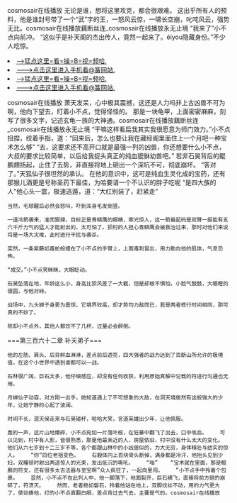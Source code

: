 cosmosair在线播放    无论是谁，想将这里攻克，都会很艰难。    这出乎所有人的预料，他是谁封号带了一个“武”字的王，一怒风云惊，一啸长空崩，叱咤风云，强势无比。cosmosair在线播放藕断丝连_cosmosair在线播放永无止境    “我来了”小不点向前冲。    “这似乎是补天阁的杰出传人，竟然一起来了。éiyou隐藏身份。”不少人吃惊。

<li><a href="http://gygzdf232.jue1015.xyz/#md_1016">-->猛点这里=看=操=B=视=频哈.</a></li>
<li><a href="http://gygzdf232.jue1015.xyz/#md_1016">--->点击这里进入手机看@簧网站.</a></li>





<li><a href="http://gygzdf232.jue1015.xyz/#md_1016">-->猛点这里=看=操=B=视=频哈.</a></li>
<li><a href="http://gygzdf232.jue1015.xyz/#md_1016">--->点击这里进入手机看@簧网站.</a></li>



cosmosair在线播放    萧天发呆，心中极其震撼，这还是人力吗非上古凶兽不可为啊，他向下望去，盯着小不点，觉得怪怪的。    那是一块龟甲，上面密密麻麻，刻写了很多文字，记述玄龟一族的大神通。cosmosair在线播放藕断丝连_cosmosair在线播放永无止境    “干嘛这样看扁我其实我很愿意为师门效力。”小不点扭捏，绞着手指，道：“回来后，怎么也要让我在藏经阁里面住上一个月吧一种宝术怎么够”
    “去，这要求还不高开口就是最强一列的凶兽，你还想要什么小不点，大叔的要求比较简单，以后给我捉头真正的纯血貔貅幼兽吧。”    若非石昊背后的鲲鹏翅扬起，止住了去势，非直接将地上砸出一个深坑不可，彻底崩坏。    “答对了。”天狐仙子很坦然的承认。    在他的意识中，这可是纯血生灵化成的宝药，还有那猴儿酒更是号称圣药下最佳，为哈要请一个不认识的胖子吃呢    “是四大族的人”他心头一震，极速逃遁，道：“大红别装了，赶紧走”

    当然，毛球醒后必然会怒叫，吓到浑身毛发倒竖。

    一道冷箭袭来，准而狠辣，目标正是青鳞鹰的眼睛，寒光惊人，这一箭最起码是双臂一振能有五六千斤力气的猛人才能射出的，太可怕了。狈村的人担心青鳞鹰会被救治过来，那时对他们来说将是一场大灾难，此时进行干扰与袭杀。

    突然，一条紫藤如毒蛇般缠在了小不点的手臂上，上面毒刺冒出，用力勒向他的肌体，气息恐怖。

    “成交。”小不点笑眯眯，大眼眨动。

    石昊坠落在地，年龄这么小，身高比狈风差了一大截，但是却根不惧怕，小脸气鼓鼓，大眼瞪的很圆，与他对峙。

    战场中，九头狮子身更为震惊，它境界较高，却才势均力敌而已，若是两者修行时间相同，那可真的不妙了。

    除却小不点外，其他人都饮不了几杯，过量必会醉倒。

===第三百六十二章 补天弟子===

    他的左肋、肩头、后背鲜血淋淋，差点前后透亮，四大强者的战力达到了百断山所允许的极境值，在这个小世界中遇到谁都可以一战。

    石林很广阔，巨石太多，他仔细感应，却没有任何收获，利用原始真解中记载的符进行沟通也无用。

    月婵仙子动容，对方刚一出手，她知道遇上了不可想象的大敌，在洞天境居然有这般强大的少年，让她宁静的心起了波澜。

    时间不长，混天侯走来与石昊碰杯，哈哈大笑，言道英雄出少年，让他佩服。

    轰的一声，这片山地爆碎，小不点宛如一片落叶般，在狂暴中翻飞了出去，口中咳血。    可以见到，村中有人影，皆很熟悉，那是他最亲近的人，房屋依旧，村中没有什么太大的变化。    他们从六七岁到十二三岁不等，各个都跟山林中的小凶兽似的，力大无穷，身体精壮与结实的惊人。    “你”四位老祖变色。    石毅体内上百块骨头断掉，满身都是冷汗，他抬头见到少妇，双瞳顿时射出两道惊人的光束，发出低沉的嘶吼。    “嗡”    “宝术就在里面，那是鲲鹏的符文，还有很多太古法器与至宝啊”众人疯狂了，一起向里闯。    ”小不点手中拎着个包裹。    显然，小不点不在此列人中，他一脚落下，地面裂开，巨石横飞，直接将前方砸的崩碎了，符溃灭。    然而，老者稳如磐石，拎着他站在地上，双脚纹丝不动，用的力气更大了，使劲揍他，打的小不点直翻白眼，差点背过去气去，主要是气的。cosmosair在线播放
